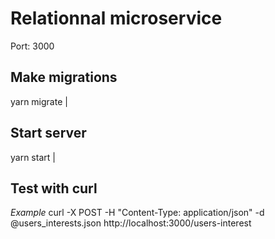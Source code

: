 # Relationnal microservice #

Port: 3000

## Make migrations ##
yarn migrate |

## Start server ##
yarn start |

## Test with curl ##
*Example*
curl -X POST -H "Content-Type: application/json" -d @users_interests.json http://localhost:3000/users-interest